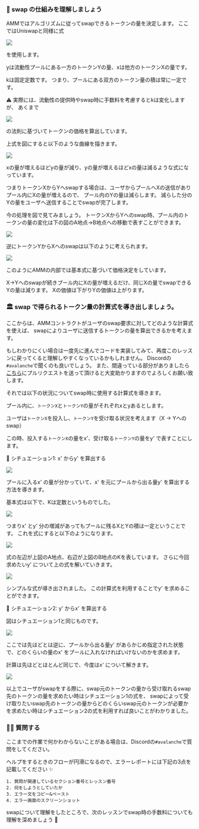 ### 🐣 swap の仕組みを理解しましょう

AMMではアルゴリズムに従ってswapできるトークンの量を決定します。
ここではUniswapと同様に式

![](/public/images/AVAX-AMM/section-2/2_1_5.png)

を使用します。

yは流動性プールにある一方のトークンYの量、xは他方のトークンXの量です。

kは固定定数です。
つまり、プールにある双方のトークン量の積は常に一定です。

⚠️ 実際には、流動性の提供時やswap時に手数料を考慮するとkは変化しますが、
あくまで

![](/public/images/AVAX-AMM/section-2/2_1_5.png)

の法則に基づいてトークンの価格を算出しています。

上式を図にすると以下のような曲線を描きます。

![](/public/images/AVAX-AMM/section-2/2_1_1.png)

xの量が増えるほどyの量が減り、yの量が増えるほどxの量は減るような式になっています。

つまりトークンXからYへswapする場合は、ユーザからプールへXの送信がありプール内にXの量が増えるので、
プール内のYの量は減らします。
減らした分のYの量をユーザへ送信することでswapが完了します。

今の処理を図で見てみましょう。
トークンXからYへのswap時、プール内のトークンの量の変化は下の図のA地点->B地点への移動で表すことができます。

![](/public/images/AVAX-AMM/section-2/2_1_2.png)

逆にトークンYからXへのswapは以下のように考えられます。

![](/public/images/AVAX-AMM/section-2/2_1_3.png)

このようにAMMの内部では基本式に基づいて価格決定をしています。

X->Yへのswapが続きプール内にXの量が増えるだけ、同じXの量でswapできるYの量は減ります。
Xの価値は下がりYの価値は上がります。

### 🏛️ swap で得られるトークン量の計算式を導き出しましょう。

ここからは、AMMコントラクトがユーザのswap要求に対してどのような計算式を使えば、
swapによりユーザに送信するトークンの量を算出できるかを考えます。

もしわかりにくい場合は一度先に進んでコードを実装してみて、再度このレッスンに戻ってくると理解しやすくなっているかもしれません。
Discordの`#avalanche`で聞くのも良いでしょう。
また、間違っている部分がありましたら[こちら](https://github.com/unchain-tech/UNCHAIN-projects/issues)にプルリクエストを送って頂けると大変助かりますのでよろしくお願い致します。

それでは以下の状況についてswap時に使用する計算式を導きます。

プール内に、`トークンX`と`トークンY`の量がそれぞれxとyあるとします。

ユーザは`トークンX`を投入し、`トークンY`を受け取る状況を考えます（X -> Yへのswap）

この時、投入する`トークンX`の量をx'、受け取る`トークンY`の量をy' で表すことにします。

🦕 シチュエーション1: x' からy' を算出する

![](/public/images/AVAX-AMM/section-2/2_1_2.png)

プールに入るx' の量が分かっていて、x' を元にプールから出る量y' を算出する方法を導きます。

基本式は以下で、Kは定数というものでした。

![](/public/images/AVAX-AMM/section-2/2_1_5.png)

つまりx' とy' 分の増減があってもプールに残るXとYの積は一定ということです。
これを式にすると以下のようになります。

![](/public/images/AVAX-AMM/section-2/2_1_6.png)

式の左辺が上図のA地点、右辺が上図のB地点のKを表しています。
さらに今回求めたいy' について上の式を解いていきます。

![](/public/images/AVAX-AMM/section-2/2_1_7.png)

シンプルな式が導き出されました。
この計算式を利用することでy' を求めることができます。

🐬 シチュエーション2: y' からx' を算出する

図はシチュエーション1と同じものです。

![](/public/images/AVAX-AMM/section-2/2_1_2.png)

ここでは先ほどとは逆に、プールから出る量y' があらかじめ指定された状態で、どのくらいの量のx' をプールに入れなければいけないのかを求めます。

計算は先ほどとほとんど同じで、今度はx' について解きます。

![](/public/images/AVAX-AMM/section-2/2_1_8.png)

以上でユーザがswapをする際に、swap元のトークンの量から受け取れるswap先のトークンの量を求めたい時はシチュエーション1の式を、
swapによって受け取りたいswap先のトークンの量からどのくらいswap元のトークンが必要かを求めたい時はシチュエーション2の式を利用すれば良いことがわかりました。

### 🙋‍♂️ 質問する

ここまでの作業で何かわからないことがある場合は、Discordの`#avalanche`で質問をしてください。

ヘルプをするときのフローが円滑になるので、エラーレポートには下記の3点を記載してください ✨

```
1. 質問が関連しているセクション番号とレッスン番号
2. 何をしようとしていたか
3. エラー文をコピー&ペースト
4. エラー画面のスクリーンショット
```

swapについて理解をしたところで、次のレッスンでswap時の手数料についても理解を深めましょう 🎉
